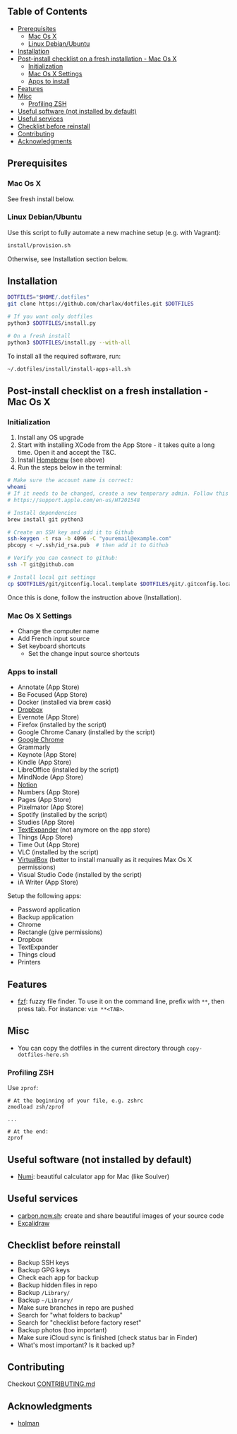 <!-- START doctoc generated TOC please keep comment here to allow auto update -->
<!-- DON'T EDIT THIS SECTION, INSTEAD RE-RUN doctoc TO UPDATE -->
## Table of Contents

- [Prerequisites](#prerequisites)
  - [Mac Os X](#mac-os-x)
  - [Linux Debian/Ubuntu](#linux-debianubuntu)
- [Installation](#installation)
- [Post-install checklist on a fresh installation - Mac Os X](#post-install-checklist-on-a-fresh-installation---mac-os-x)
  - [Initialization](#initialization)
  - [Mac Os X Settings](#mac-os-x-settings)
  - [Apps to install](#apps-to-install)
- [Features](#features)
- [Misc](#misc)
  - [Profiling ZSH](#profiling-zsh)
- [Useful software (not installed by default)](#useful-software-not-installed-by-default)
- [Useful services](#useful-services)
- [Checklist before reinstall](#checklist-before-reinstall)
- [Contributing](#contributing)
- [Acknowledgments](#acknowledgments)

<!-- END doctoc generated TOC please keep comment here to allow auto update -->

## Prerequisites

### Mac Os X

See fresh install below.

### Linux Debian/Ubuntu

Use this script to fully automate a new machine setup (e.g. with Vagrant):

```bash
install/provision.sh
```

Otherwise, see Installation section below.

## Installation

```bash
DOTFILES="$HOME/.dotfiles"
git clone https://github.com/charlax/dotfiles.git $DOTFILES

# If you want only dotfiles
python3 $DOTFILES/install.py

# On a fresh install
python3 $DOTFILES/install.py --with-all
```

To install all the required software, run:

```bash
~/.dotfiles/install/install-apps-all.sh
```

## Post-install checklist on a fresh installation - Mac Os X

### Initialization

1. Install any OS upgrade
2. Start with installing XCode from the App Store - it takes quite a long time. Open it and accept the T&C.
3. Install [Homebrew](https://brew.sh/) (see above)
4. Run the steps below in the terminal:

```bash
# Make sure the account name is correct:
whoami
# If it needs to be changed, create a new temporary admin. Follow this guide:
# https://support.apple.com/en-us/HT201548

# Install dependencies
brew install git python3

# Create an SSH key and add it to Github
ssh-keygen -t rsa -b 4096 -C "youremail@example.com"
pbcopy < ~/.ssh/id_rsa.pub  # then add it to Github

# Verify you can connect to github:
ssh -T git@github.com

# Install local git settings
cp $DOTFILES/git/gitconfig.local.template $DOTFILES/git/.gitconfig.local
```

Once this is done, follow the instruction above (Installation).

### Mac Os X Settings

- Change the computer name
- Add French input source
- Set keyboard shortcuts
  - Set the change input source shortcuts

### Apps to install

- Annotate (App Store)
- Be Focused (App Store)
- Docker (installed via brew cask)
- [Dropbox](https://www.dropbox.com/install)
- Evernote (App Store)
- Firefox (installed by the script)
- Google Chrome Canary (installed by the script)
- [Google Chrome](https://www.google.com/chrome/)
- Grammarly
- Keynote (App Store)
- Kindle (App Store)
- LibreOffice (installed by the script)
- MindNode (App Store)
- [Notion](https://www.notion.so/desktop)
- Numbers (App Store)
- Pages (App Store)
- Pixelmator (App Store)
- Spotify (installed by the script)
- Studies (App Store)
- [TextExpander](https://textexpander.com/download/) (not anymore on the app store)
- Things (App Store)
- Time Out (App Store)
- VLC (installed by the script)
- [VirtualBox](https://www.virtualbox.org/wiki/Downloads) (better to install manually as it requires Max Os X permissions)
- Visual Studio Code (installed by the script)
- iA Writer (App Store)

Setup the following apps:

- Password application
- Backup application
- Chrome
- Rectangle (give permissions)
- Dropbox
- TextExpander
- Things cloud
- Printers

## Features

- [fzf](https://github.com/junegunn/fzf): fuzzy file finder. To use it on the command line, prefix with `**`, then press tab. For instance: `vim **<TAB>`.

## Misc

- You can copy the dotfiles in the current directory through `copy-dotfiles-here.sh`

### Profiling ZSH

Use `zprof`:

```
# At the beginning of your file, e.g. zshrc
zmodload zsh/zprof

...

# At the end:
zprof
```

## Useful software (not installed by default)

- [Numi](https://numi.io/): beautiful calculator app for Mac (like Soulver)

## Useful services

- [carbon.now.sh](https://carbon.now.sh/): create and share beautiful images of your source code
- [Excalidraw](https://excalidraw.com/)

## Checklist before reinstall

- Backup SSH keys
- Backup GPG keys
- Check each app for backup
- Backup hidden files in repo
- Backup `/Library/`
- Backup `~/Library/`
- Make sure branches in repo are pushed
- Search for "what folders to backup"
- Search for "checklist before factory reset"
- Backup photos (too important)
- Make sure iCloud sync is finished (check status bar in Finder)
- What's most important? Is it backed up?

## Contributing

Checkout [CONTRIBUTING.md](./CONTRIBUTING.md)

## Acknowledgments

- [holman](https://github.com/holman/dotfiles)
